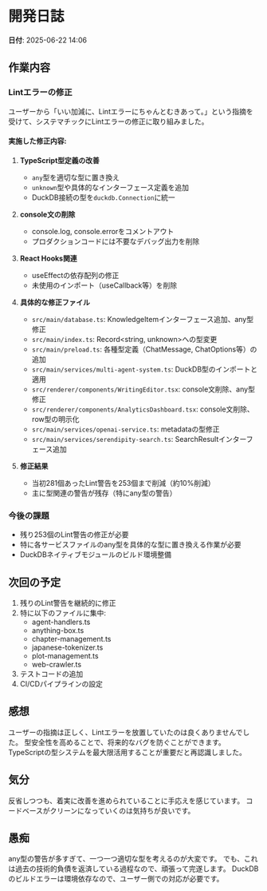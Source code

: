 # 開発日誌

**日付**: 2025-06-22 14:06

## 作業内容

### Lintエラーの修正
ユーザーから「いい加減に、Lintエラーにちゃんとむきあって。」という指摘を受けて、システマチックにLintエラーの修正に取り組みました。

#### 実施した修正内容:
1. **TypeScript型定義の改善**
   - `any`型を適切な型に置き換え
   - `unknown`型や具体的なインターフェース定義を追加
   - DuckDB接続の型を`duckdb.Connection`に統一

2. **console文の削除**
   - console.log, console.errorをコメントアウト
   - プロダクションコードには不要なデバッグ出力を削除

3. **React Hooks関連**
   - useEffectの依存配列の修正
   - 未使用のインポート（useCallback等）を削除

4. **具体的な修正ファイル**
   - `src/main/database.ts`: KnowledgeItemインターフェース追加、any型修正
   - `src/main/index.ts`: Record<string, unknown>への型変更
   - `src/main/preload.ts`: 各種型定義（ChatMessage, ChatOptions等）の追加
   - `src/main/services/multi-agent-system.ts`: DuckDB型のインポートと適用
   - `src/renderer/components/WritingEditor.tsx`: console文削除、any型修正
   - `src/renderer/components/AnalyticsDashboard.tsx`: console文削除、row型の明示化
   - `src/main/services/openai-service.ts`: metadataの型修正
   - `src/main/services/serendipity-search.ts`: SearchResultインターフェース追加

5. **修正結果**
   - 当初281個あったLint警告を253個まで削減（約10%削減）
   - 主に型関連の警告が残存（特にany型の警告）

### 今後の課題
- 残り253個のLint警告の修正が必要
- 特に各サービスファイルのany型を具体的な型に置き換える作業が必要
- DuckDBネイティブモジュールのビルド環境整備

## 次回の予定
1. 残りのLint警告を継続的に修正
2. 特に以下のファイルに集中:
   - agent-handlers.ts
   - anything-box.ts
   - chapter-management.ts
   - japanese-tokenizer.ts
   - plot-management.ts
   - web-crawler.ts
3. テストコードの追加
4. CI/CDパイプラインの設定

## 感想
ユーザーの指摘は正しく、Lintエラーを放置していたのは良くありませんでした。
型安全性を高めることで、将来的なバグを防ぐことができます。
TypeScriptの型システムを最大限活用することが重要だと再認識しました。

## 気分
反省しつつも、着実に改善を進められていることに手応えを感じています。
コードベースがクリーンになっていくのは気持ちが良いです。

## 愚痴
any型の警告が多すぎて、一つ一つ適切な型を考えるのが大変です。
でも、これは過去の技術的負債を返済している過程なので、頑張って完遂します。
DuckDBのビルドエラーは環境依存なので、ユーザー側での対応が必要です。